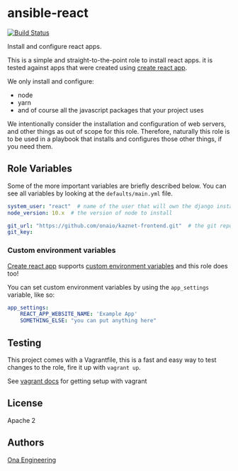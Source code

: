 # ansible-react

[![Build Status](http://cicd.onalabs.org/api/badges/onaio/ansible-react/status.svg)](http://cicd.onalabs.org/onaio/ansible-react)

Install and configure react apps.

This is a simple and straight-to-the-point role to install react apps.  it is tested against apps that were created using [create react app](https://github.com/facebook/create-react-app).

We only install and configure:

- node
- yarn
- and of course all the javascript packages that your project uses

We intentionally consider the installation and configuration of web servers, and other things as out of scope for this role.  Therefore, naturally this role is to be used in a playbook that installs and configures those other things, if you need them.

## Role Variables

Some of the more important variables are briefly described below.  You can see all variables by looking at the `defaults/main.yml` file.

```yml
system_user: "react"  # name of the user that will own the django installation
node_version: 10.x  # the version of node to install

git_url: "https://github.com/onaio/kaznet-frontend.git"  # the git repo of your django app which we are installing
git_key:
```

### Custom environment variables

[Create react app](https://github.com/facebook/create-react-app) supports [custom environment variables](https://github.com/facebook/create-react-app/blob/master/packages/react-scripts/template/README.md#adding-custom-environment-variables) and this role does too!

You can set custom environment variables by using the `app_settings` variable, like so:

```yml
app_settings:
    REACT_APP_WEBSITE_NAME: 'Example App'
    SOMETHING_ELSE: "you can put anything here"
```

## Testing

This project comes with a Vagrantfile, this is a fast and easy way to test changes to the role, fire it up with `vagrant up`.

See [vagrant docs](https://docs.vagrantup.com/v2/) for getting setup with vagrant

## License

Apache 2

## Authors

[Ona Engineering](https://ona.io)
